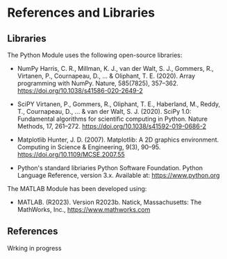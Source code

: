 # References and Libraries

## Libraries

The Python Module uses the following open-source libraries: 

- NumPy
Harris, C. R., Millman, K. J., van der Walt, S. J., Gommers, R., Virtanen, P., Cournapeau, D., ... & Oliphant, T. E. (2020). Array programming with NumPy. Nature, 585(7825), 357–362. https://doi.org/10.1038/s41586-020-2649-2

- SciPY
Virtanen, P., Gommers, R., Oliphant, T. E., Haberland, M., Reddy, T., Cournapeau, D., ... & van der Walt, S. J. (2020). SciPy 1.0: Fundamental algorithms for scientific computing in Python. Nature Methods, 17, 261–272. https://doi.org/10.1038/s41592-019-0686-2

- Matplotlib
Hunter, J. D. (2007). Matplotlib: A 2D graphics environment. Computing in Science & Engineering, 9(3), 90–95. https://doi.org/10.1109/MCSE.2007.55

- Python's standard libriaries
Python Software Foundation. Python Language Reference, version 3.x. Available at: https://www.python.org

The MATLAB Module has been developed using:
- MATLAB. (R2023). Version R2023b. Natick, Massachusetts: The MathWorks, Inc., https://www.mathworks.com 

## References

Wrking in progress

